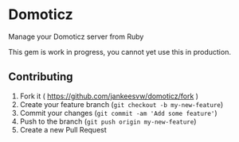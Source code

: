 # Domoticz

Manage your Domoticz server from Ruby

This gem is work in progress, you cannot yet use this in production.

## Contributing

1. Fork it ( https://github.com/jankeesvw/domoticz/fork )
2. Create your feature branch (`git checkout -b my-new-feature`)
3. Commit your changes (`git commit -am 'Add some feature'`)
4. Push to the branch (`git push origin my-new-feature`)
5. Create a new Pull Request
